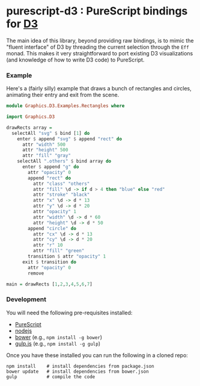 # purescript-d3 : PureScript bindings for [D3](http://d3js.org/)

The main idea of this library, beyond providing raw bindings, is to mimic the "fluent interface" of D3 by threading the current selection through the `Eff` monad. This makes it very straightforward to port existing D3 visualizations (and knowledge of how to write D3 code) to PureScript.

### Example

Here's a (fairly silly) example that draws a bunch of rectangles and circles, animating their entry and exit from the scene.

```purescript
module Graphics.D3.Examples.Rectangles where

import Graphics.D3

drawRects array =
  selectAll "svg" $ bind [1] do
    enter $ append "svg" $ append "rect" do
      attr "width" 500
      attr "height" 500
      attr "fill" "gray"
    selectAll ".others" $ bind array do
      enter $ append "g" do
        attr "opacity" 0
        append "rect" do
          attr "class" "others"
          attr "fill" \d -> if d > 4 then "blue" else "red"
          attr "stroke" "black"
          attr "x" \d -> d * 13
          attr "y" \d -> d * 20
          attr "opacity" 1
          attr "width" \d -> d * 60
          attr "height" \d -> d * 50
        append "circle" do
          attr "cx" \d -> d * 13
          attr "cy" \d -> d * 20
          attr "r" 10
          attr "fill" "green"
        transition $ attr "opacity" 1
      exit $ transition do
        attr "opacity" 0
        remove

main = drawRects [1,2,3,4,5,6,7]
```

### Development

You will need the following pre-requisites installed:

*  [PureScript](http://www.purescript.org/)
*  [nodejs](http://nodejs.org/)
*  [bower](http://bower.io/) (e.g., `npm install -g bower`)
*  [gulp.js](http://gulpjs.com/) (e.g., `npm install -g gulp`)

Once you have these installed you can run the following in a cloned repo:

```
npm install    # install dependencies from package.json
bower update   # install dependencies from bower.json
gulp           # compile the code
```

